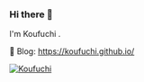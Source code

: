 ### Hi there 👋

I'm Koufuchi .

📔 Blog: <https://koufuchi.github.io/>

<!--START_SECTION:waka-->
<!--END_SECTION:waka-->

<a href="https://github-readme-stats.vercel.app/api?username=Koufuchi&show_icons=true&theme=radical" target="_blank" rel="noopener noreferrer"><img src="https://github-readme-stats.vercel.app/api?username=Koufuchi&show_icons=true&theme=radical" alt="Koufuchi" /></a>

